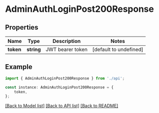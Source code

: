 # AdminAuthLoginPost200Response


## Properties

Name | Type | Description | Notes
------------ | ------------- | ------------- | -------------
**token** | **string** | JWT bearer token | [default to undefined]

## Example

```typescript
import { AdminAuthLoginPost200Response } from './api';

const instance: AdminAuthLoginPost200Response = {
    token,
};
```

[[Back to Model list]](../README.md#documentation-for-models) [[Back to API list]](../README.md#documentation-for-api-endpoints) [[Back to README]](../README.md)
